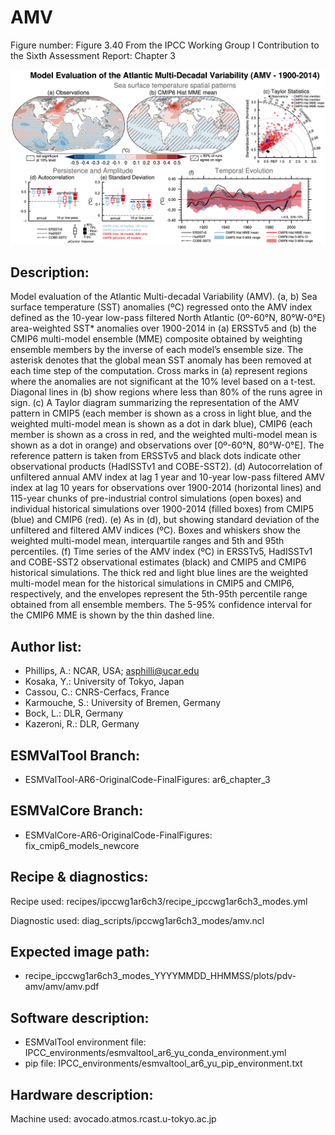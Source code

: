 
AMV
===

Figure number: Figure 3.40
From the IPCC Working Group I Contribution to the Sixth Assessment Report: Chapter 3

![Figure 3.40](../images/ar6_wg1_chap3_figure3_40_amv.png?raw=true)


Description:
------------
Model evaluation of the Atlantic Multi-decadal Variability (AMV). (a, b) Sea 
surface temperature (SST) anomalies (ºC) regressed onto the AMV index defined 
as the 10-year low-pass filtered North Atlantic (0º-60°N, 80°W-0°E) area-weighted 
SST* anomalies over 1900-2014 in (a) ERSSTv5 and (b) the CMIP6 multi-model 
ensemble (MME) composite obtained by weighting ensemble members by the 
inverse of each model’s ensemble size. The asterisk denotes that the global 
mean SST anomaly has been removed at each time step of the computation. Cross 
marks in (a) represent regions where the anomalies are not significant at the 
10% level based on a t-test. Diagonal lines in (b) show regions where less than 
80% of the runs agree in sign. (c) A Taylor diagram summarizing the representation 
of the AMV pattern in CMIP5 (each member is shown as a cross in light blue, and 
the weighted multi-model mean is shown as a dot in dark blue), CMIP6 (each member 
is shown as a cross in red, and the weighted multi-model mean is shown as a dot 
in orange) and observations over [0º-60°N, 80°W-0°E]. The reference pattern is 
taken from ERSSTv5 and black dots indicate other observational products (HadISSTv1 
and COBE-SST2). (d) Autocorrelation of unfiltered annual AMV index at lag 1 year 
and 10-year low-pass filtered AMV index at lag 10 years for observations over 
1900-2014 (horizontal lines) and 115-year chunks of pre-industrial control 
simulations (open boxes) and individual historical simulations over 1900-2014 
(filled boxes) from CMIP5 (blue) and CMIP6 (red). (e) As in (d), but showing 
standard deviation of the unfiltered and filtered AMV indices (ºC). Boxes and 
whiskers show the weighted multi-model mean, interquartile ranges and 5th and 
95th percentiles. (f) Time series of the AMV index (ºC) in ERSSTv5, HadISSTv1 
and COBE-SST2 observational estimates (black) and CMIP5 and CMIP6 historical 
simulations. The thick red and light blue lines are the weighted multi-model mean 
for the historical simulations in CMIP5 and CMIP6, respectively, and the envelopes 
represent the 5th-95th percentile range obtained from all ensemble members. The 
5-95% confidence interval for the CMIP6 MME is shown by the thin dashed line. 


Author list:
------------
- Phillips, A.: NCAR, USA; asphilli@ucar.edu
- Kosaka, Y.: University of Tokyo, Japan
- Cassou, C.: CNRS-Cerfacs, France
- Karmouche, S.: University of Bremen, Germany
- Bock, L.: DLR, Germany
- Kazeroni, R.: DLR, Germany


ESMValTool Branch:
------------------
- ESMValTool-AR6-OriginalCode-FinalFigures: ar6_chapter_3


ESMValCore Branch:
------------------
- ESMValCore-AR6-OriginalCode-FinalFigures: fix_cmip6_models_newcore


Recipe & diagnostics:
---------------------
Recipe used: recipes/ipccwg1ar6ch3/recipe_ipccwg1ar6ch3_modes.yml

Diagnostic used: diag_scripts/ipccwg1ar6ch3_modes/amv.ncl


Expected image path:
--------------------
- recipe_ipccwg1ar6ch3_modes_YYYYMMDD_HHMMSS/plots/pdv-amv/amv/amv.pdf


Software description:
---------------------
- ESMValTool environment file: IPCC_environments/esmvaltool_ar6_yu_conda_environment.yml
- pip file: IPCC_environments/esmvaltool_ar6_yu_pip_environment.txt


Hardware description:
---------------------
Machine used: avocado.atmos.rcast.u-tokyo.ac.jp
